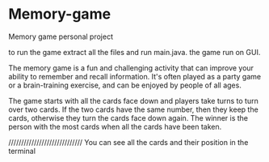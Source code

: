 # Memory-game
Memory game personal project

to run the game extract all the files and run main.java.
the game run on GUI.

The memory game is a fun and challenging activity that can improve your ability to remember and recall information. It's often played as a party game or a brain-training exercise, and can be enjoyed by people of all ages.

The game starts with all the cards face down and players take turns to turn over two cards. If the two cards have the same number, 
then they keep the cards, otherwise they turn the cards face down again. The winner is the person with the most cards when all the cards have been taken.

/////////////////////////////
You can see all the cards and their position in the terminal
